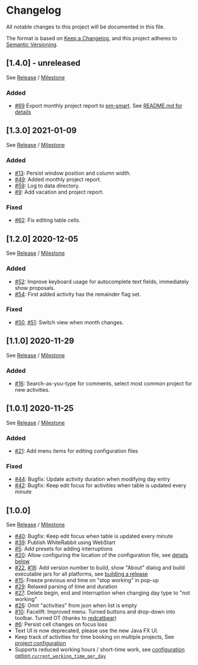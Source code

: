 # Changelog
All notable changes to this project will be documented in this file.

The format is based on [Keep a Changelog](https://keepachangelog.com/en/1.0.0/),
and this project adheres to [Semantic Versioning](https://semver.org/spec/v2.0.0.html).

## [1.4.0] - unreleased

See [Release](https://github.com/itsallcode/white-rabbit/releases/tag/v1.4.0) / [Milestone](https://github.com/itsallcode/white-rabbit/milestone/6?closed=1)

### Added

* [#69](https://github.com/itsallcode/white-rabbit/pull/69) Export monthly project report to [pm-smart](https://www.pm-smart.com/en/projekt-management-software). See [README.md for details](README.md#pmsmart)

## [1.3.0] 2021-01-09

See [Release](https://github.com/itsallcode/white-rabbit/releases/tag/v1.3.0) / [Milestone](https://github.com/itsallcode/white-rabbit/milestone/5?closed=1)

### Added

* [#13](https://github.com/itsallcode/white-rabbit/issues/13): Persist window position and column width.
* [#49](https://github.com/itsallcode/white-rabbit/issues/49): Added monthly project report.
* [#59](https://github.com/itsallcode/white-rabbit/issues/59): Log to data directory.
* [#9](https://github.com/itsallcode/white-rabbit/issues/9): Add vacation and project report.

### Fixed

* [#62](https://github.com/itsallcode/white-rabbit/issues/62): Fix editing table cells.

## [1.2.0] 2020-12-05

See [Release](https://github.com/itsallcode/white-rabbit/releases/tag/v1.2.0) / [Milestone](https://github.com/itsallcode/white-rabbit/milestone/4?closed=1)

### Added

* [#52](https://github.com/itsallcode/white-rabbit/issues/52): Improve keyboard usage for autocomplete text fields, immediately show proposals.
* [#54](https://github.com/itsallcode/white-rabbit/issues/54): First added activity has the remainder flag set.

### Fixed

* [#50](https://github.com/itsallcode/white-rabbit/issues/50), [#51](https://github.com/itsallcode/white-rabbit/issues/51): Switch view when month changes.

## [1.1.0] 2020-11-29

See [Release](https://github.com/itsallcode/white-rabbit/releases/tag/v1.1.0) / [Milestone](https://github.com/itsallcode/white-rabbit/milestone/2?closed=1)

### Added

* [#16](https://github.com/itsallcode/white-rabbit/issues/16): Search-as-you-type for comments, select most common project for new activities.

## [1.0.1] 2020-11-25

See [Release](https://github.com/itsallcode/white-rabbit/releases/tag/v1.0.1) / [Milestone](https://github.com/itsallcode/white-rabbit/milestone/3?closed=1)

### Added

* [#21](https://github.com/itsallcode/white-rabbit/issues/21): Add menu items for editing configuration files

### Fixed

* [#44](https://github.com/itsallcode/white-rabbit/pull/44): Bugfix: Update activity duration when modifying day entry
* [#42](https://github.com/itsallcode/white-rabbit/pull/42): Bugfix: Keep edit focus for activities when table is updated every minute

## [1.0.0]

See [Release](https://github.com/itsallcode/white-rabbit/releases/tag/v1.0.0) / [Milestone](https://github.com/itsallcode/white-rabbit/milestone/1?closed=1)

* [#40](https://github.com/itsallcode/white-rabbit/pull/40): Bugfix: Keep edit focus when table is updated every minute
* [#39](https://github.com/itsallcode/white-rabbit/pull/39): Publish WhiteRabbit using WebStart
* [#5](https://github.com/itsallcode/white-rabbit/issues/5): Add presets for adding interruptions
* [#20](https://github.com/itsallcode/white-rabbit/issues/20): Allow configuring the location of the configuration file, see [details below](#configuration)
* [#22](https://github.com/itsallcode/white-rabbit/issues/22), [#18](https://github.com/itsallcode/white-rabbit/issues/18): Add version number to build, show "About" dialog and build executable jars for all platforms, see [building a release](#building_release)
* [#15](https://github.com/itsallcode/white-rabbit/issues/15): Freeze previous end time on "stop working" in pop-up
* [#29](https://github.com/itsallcode/white-rabbit/issues/29): Relaxed parsing of time and duration
* [#27](https://github.com/itsallcode/white-rabbit/issues/27): Delete begin, end and interruption when changing day type to "not working"
* [#26](https://github.com/itsallcode/white-rabbit/issues/26): Omit "activities" from json when list is empty
* [#10](https://github.com/itsallcode/white-rabbit/issues/10): Facelift: Improved menu. Turned buttons and drop-down into toolbar. Turned OT (thanks to [redcatbear](https://github.com/redcatbear))
* [#6](https://github.com/itsallcode/white-rabbit/issues/6): Persist cell changes on focus loss
* Text UI is now deprecated, please use the new Java FX UI.
* Keep track of activities for time booking on multiple projects, See [project configuration](#project_config)
* Supports reduced working hours / short-time work, see [configuration option `current_working_time_per_day`](#optional_config)
